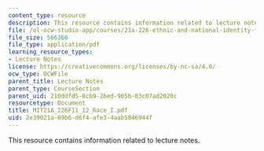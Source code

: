 ```yaml
---
content_type: resource
description: This resource contains information related to lecture notes.
file: /ol-ocw-studio-app/courses/21a-226-ethnic-and-national-identity-fall-2011/2e39021a09b6d6f4afe34aab5846944f_MIT21A_226F11_12_Race_I.pdf
file_size: 566366
file_type: application/pdf
learning_resource_types:
- Lecture Notes
license: https://creativecommons.org/licenses/by-nc-sa/4.0/
ocw_type: OCWFile
parent_title: Lecture Notes
parent_type: CourseSection
parent_uid: 210ddfd5-8cb9-2bed-905b-83c07ad2020c
resourcetype: Document
title: MIT21A_226F11_12_Race_I.pdf
uid: 2e39021a-09b6-d6f4-afe3-4aab5846944f
---
```

This resource contains information related to lecture notes.